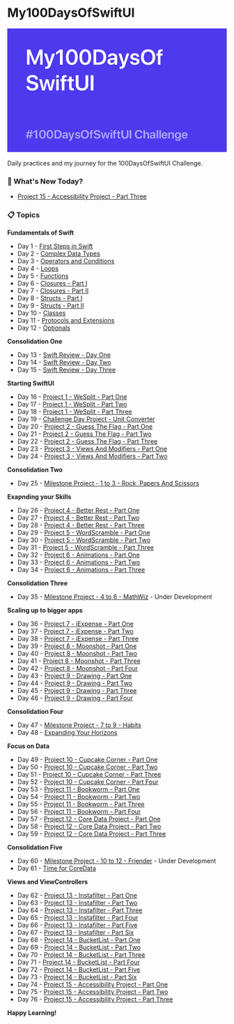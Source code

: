 # My100DaysOfSwiftUI

![Backdrop](https://github.com/BuckyBoy6399/My100DaysOfSwiftUI/blob/master/My100DaysOfSwiftUI.jpg)

Daily practices and my journey for the 100DaysOfSwiftUI Challenge.

### :pushpin: What's New Today?

- [Project 15 - Accessibility Project - Part Three](https://github.com/rajhraval1/My100DaysOfSwiftUI/blob/master/Project%2015%20-%20AccessibilityProject/Project15.md)

### :clipboard: Topics

**Fundamentals of Swift**

- Day 1 - [First Steps in Swift](https://github.com/rajhraval1/My100DaysOfSwiftUI/blob/master/Day1.md)
- Day 2 - [Complex Data Types](https://github.com/rajhraval1/My100DaysOfSwiftUI/blob/master/Day2.md)
- Day 3 - [Operators and Conditions](https://github.com/rajhraval1/My100DaysOfSwiftUI/blob/master/Day3.md)
- Day 4 - [Loops](https://github.com/rajhraval1/My100DaysOfSwiftUI/blob/master/Day4.md)
- Day 5 - [Functions](https://github.com/rajhraval1/My100DaysOfSwiftUI/blob/master/Day5.md)
- Day 6 - [Closures - Part I](https://github.com/rajhraval1/My100DaysOfSwiftUI/blob/master/Day6.md)
- Day 7 - [Closures - Part II](https://github.com/rajhraval1/My100DaysOfSwiftUI/blob/master/Day7.md)
- Day 8 - [Structs - Part I](https://github.com/rajhraval1/My100DaysOfSwiftUI/blob/master/Day8.md)
- Day 9 - [Structs - Part II](https://github.com/rajhraval1/My100DaysOfSwiftUI/blob/master/Day9.md)
- Day 10 - [Classes](https://github.com/rajhraval1/My100DaysOfSwiftUI/blob/master/Day10.md)
- Day 11 - [Protocols and Extensions](https://github.com/rajhraval1/My100DaysOfSwiftUI/blob/master/Day11.md)
- Day 12 - [Optionals](https://github.com/rajhraval1/My100DaysOfSwiftUI/blob/master/Day12.md)

**Consolidation One**

- Day 13 - [Swift Review - Day One](https://github.com/rajhraval1/My100DaysOfSwiftUI/blob/master/Day13.md)
- Day 14 - [Swift Review - Day Two](https://github.com/rajhraval1/My100DaysOfSwiftUI/blob/master/Day14.md)
- Day 15 - [Swift Review - Day Three](https://github.com/rajhraval1/My100DaysOfSwiftUI/blob/master/Day15.md)

**Starting SwiftUI**

- Day 16 - [Project 1 - WeSplit - Part One](https://github.com/rajhraval1/My100DaysOfSwiftUI/blob/master/Project%201%20-%20WeSplit/Project1.md)
- Day 17 - [Project 1 - WeSplit - Part Two](https://github.com/rajhraval1/My100DaysOfSwiftUI/blob/master/Project%201%20-%20WeSplit/Project1.md)
- Day 18 - [Project 1 - WeSplit - Part Three](https://github.com/rajhraval1/My100DaysOfSwiftUI/blob/master/Project%201%20-%20WeSplit/Project1.md)
- Day 19 - [Challenge Day Project - Unit Converter](https://github.com/rajhraval1/My100DaysOfSwiftUI/blob/master/Challenge%20Day/ChallengeDay.md)
- Day 20 - [Project 2 - Guess The Flag - Part One](https://github.com/rajhraval1/My100DaysOfSwiftUI/blob/master/Project%202%20-%20Guess%20The%20Flag/Project2.md)
- Day 21 - [Project 2 - Guess The Flag - Part Two](https://github.com/rajhraval1/My100DaysOfSwiftUI/blob/master/Project%202%20-%20Guess%20The%20Flag/Project2.md)
- Day 22 - [Project 2 - Guess The Flag - Part Three](https://github.com/rajhraval1/My100DaysOfSwiftUI/blob/master/Project%202%20-%20Guess%20The%20Flag/Project2.md)
- Day 23 - [Project 3 - Views And Modifiers - Part One](https://github.com/rajhraval1/My100DaysOfSwiftUI/blob/master/Project%203%20-%20Views%20and%20Modifiers/Project3.md)
- Day 24 - [Project 3 - Views And Modifiers - Part Two](https://github.com/rajhraval1/My100DaysOfSwiftUI/blob/master/Project%203%20-%20Views%20and%20Modifiers/Project3.md)

**Consolidation Two**

- Day 25 - [Milestone Project - 1 to 3 - Rock, Papers And Scissors](https://github.com/rajhraval1/My100DaysOfSwiftUI/blob/master/Milestone%20Project%201%20-%20Rock%2C%20Papers%20and%20Scissors/Milestone1.md)

**Exapnding your Skills**

- Day 26 - [Project 4 - Better Rest - Part One](https://github.com/rajhraval1/My100DaysOfSwiftUI/blob/master/Project%204%20-%20BetterRest/Project4.md)
- Day 27 - [Project 4 - Better Rest - Part Two](https://github.com/rajhraval1/My100DaysOfSwiftUI/blob/master/Project%204%20-%20BetterRest/Project4.md)
- Day 28 - [Project 4 - Better Rest - Part Three](https://github.com/rajhraval1/My100DaysOfSwiftUI/blob/master/Project%204%20-%20BetterRest/Project4.md)
- Day 29 - [Project 5 - WordScramble - Part One](https://github.com/rajhraval1/My100DaysOfSwiftUI/blob/master/Project%205%20-%20WordScramble/Project5.md)
- Day 30 - [Project 5 - WordScramble - Part Two](https://github.com/rajhraval1/My100DaysOfSwiftUI/blob/master/Project%205%20-%20WordScramble/Project5.md)
- Day 31 - [Project 5 - WordScramble - Part Three](https://github.com/rajhraval1/My100DaysOfSwiftUI/blob/master/Project%205%20-%20WordScramble/Project5.md)
- Day 32 - [Project 6 - Animations - Part One](https://github.com/rajhraval1/My100DaysOfSwiftUI/blob/master/Project%206%20-%20Animations/Project6.md)
- Day 33 - [Project 6 - Animations - Part Two](https://github.com/rajhraval1/My100DaysOfSwiftUI/blob/master/Project%206%20-%20Animations/Project6.md)
- Day 34 - [Project 6 - Animations - Part Three](https://github.com/rajhraval1/My100DaysOfSwiftUI/blob/master/Project%206%20-%20Animations/Project6.md) 

**Consolidation Three**

- Day 35 - [Milestone Project - 4 to 6 - MathWiz]() - Under Development

**Scaling up to bigger apps**

- Day 36 - [Project 7 - iExpense - Part One](https://github.com/rajhraval1/My100DaysOfSwiftUI/blob/master/Project%207%20-%20iExpense/Project7.md)
- Day 37 - [Project 7 - iExpense - Part Two](https://github.com/rajhraval1/My100DaysOfSwiftUI/blob/master/Project%207%20-%20iExpense/Project7.md)
- Day 38 - [Project 7 - iExpense - Part Three](https://github.com/rajhraval1/My100DaysOfSwiftUI/blob/master/Project%207%20-%20iExpense/Project7.md)
- Day 39 - [Project 8 - Moonshot - Part One](https://github.com/rajhraval1/My100DaysOfSwiftUI/blob/master/Project%208%20-%20Moonshot/Project8.md)
- Day 40 - [Project 8 - Moonshot - Part Two](https://github.com/rajhraval1/My100DaysOfSwiftUI/blob/master/Project%208%20-%20Moonshot/Project8.md)
- Day 41 - [Project 8 - Moonshot - Part Three](https://github.com/rajhraval1/My100DaysOfSwiftUI/blob/master/Project%208%20-%20Moonshot/Project8.md)
- Day 42 - [Project 8 - Moonshot - Part Four](https://github.com/rajhraval1/My100DaysOfSwiftUI/blob/master/Project%208%20-%20Moonshot/Project8.md)
- Day 43 - [Project 9 - Drawing - Part One](https://github.com/rajhraval1/My100DaysOfSwiftUI/blob/master/Project%209%20-%20Drawing/Project9.md)
- Day 44 - [Project 9 - Drawing - Part Two](https://github.com/rajhraval1/My100DaysOfSwiftUI/blob/master/Project%209%20-%20Drawing/Project9.md)
- Day 45 - [Project 9 - Drawing - Part Three](https://github.com/rajhraval1/My100DaysOfSwiftUI/blob/master/Project%209%20-%20Drawing/Project9.md)
- Day 46 - [Project 9 - Drawing - Part Four](https://github.com/rajhraval1/My100DaysOfSwiftUI/blob/master/Project%209%20-%20Drawing/Project9.md)

**Consolidation Four**

- Day 47 - [Milestone Project - 7 to 9 - Habits](https://github.com/rajhraval1/My100DaysOfSwiftUI/blob/master/Milestone%20Project%203%20-%20Habits/Milestone3.md)
- Day 48 - [Expanding Your Horizons]()

**Focus on Data**

- Day 49 - [Project 10 - Cupcake Corner - Part One](https://github.com/rajhraval1/My100DaysOfSwiftUI/blob/master/Project%2010%20-%20Cupcake%20Corner/Project10.md)
- Day 50 - [Project 10 - Cupcake Corner - Part Two](https://github.com/rajhraval1/My100DaysOfSwiftUI/blob/master/Project%2010%20-%20Cupcake%20Corner/Project10.md)
- Day 51 - [Project 10 - Cupcake Corner - Part Three](https://github.com/rajhraval1/My100DaysOfSwiftUI/blob/master/Project%2010%20-%20Cupcake%20Corner/Project10.md)
- Day 52 - [Project 10 - Cupcake Corner - Part Four](https://github.com/rajhraval1/My100DaysOfSwiftUI/blob/master/Project%2010%20-%20Cupcake%20Corner/Project10.md)
- Day 53 - [Project 11 - Bookworm - Part One](https://github.com/rajhraval1/My100DaysOfSwiftUI/blob/master/Project%2011%20-%20Bookworm/Project11.md)
- Day 54 - [Project 11 - Bookworm - Part Two](https://github.com/rajhraval1/My100DaysOfSwiftUI/blob/master/Project%2011%20-%20Bookworm/Project11.md)
- Day 55 - [Project 11 - Bookworm - Part Three](https://github.com/rajhraval1/My100DaysOfSwiftUI/blob/master/Project%2011%20-%20Bookworm/Project11.md)
- Day 56 - [Project 11 - Bookworm - Part Four](https://github.com/rajhraval1/My100DaysOfSwiftUI/blob/master/Project%2011%20-%20Bookworm/Project11.md)
- Day 57 - [Project 12 - Core Data Project - Part One](https://github.com/rajhraval1/My100DaysOfSwiftUI/blob/master/Project%2012%20-%20CoreDataProject/Project12.md)
- Day 58 - [Project 12 - Core Data Project - Part Two](https://github.com/rajhraval1/My100DaysOfSwiftUI/blob/master/Project%2012%20-%20CoreDataProject/Project12.md)
- Day 59 - [Project 12 - Core Data Project - Part Three](https://github.com/rajhraval1/My100DaysOfSwiftUI/blob/master/Project%2012%20-%20CoreDataProject/Project12.md)

**Consolidation Five**

- Day 60 - [Milestone Project - 10 to 12 - Friender]() - Under Development
- Day 61 - [Time for CoreData]()

**Views and ViewControllers**

- Day 62 - [Project 13 - Instafilter - Part One](https://github.com/rajhraval1/My100DaysOfSwiftUI/blob/master/Project%2013%20-%20Instafilter/Project13.md)
- Day 63 - [Project 13 - Instafilter - Part Two](https://github.com/rajhraval1/My100DaysOfSwiftUI/blob/master/Project%2013%20-%20Instafilter/Project13.md)
- Day 64 - [Project 13 - Instafilter - Part Three](https://github.com/rajhraval1/My100DaysOfSwiftUI/blob/master/Project%2013%20-%20Instafilter/Project13.md)
- Day 65 - [Project 13 - Instafilter - Part Four](https://github.com/rajhraval1/My100DaysOfSwiftUI/blob/master/Project%2013%20-%20Instafilter/Project13.md)
- Day 66 - [Project 13 - Instafilter - Part Five](https://github.com/rajhraval1/My100DaysOfSwiftUI/blob/master/Project%2013%20-%20Instafilter/Project13.md)
- Day 67 - [Project 13 - Instafilter - Part Six](https://github.com/rajhraval1/My100DaysOfSwiftUI/blob/master/Project%2013%20-%20Instafilter/Project13.md)
- Day 68 - [Project 14 - BucketList - Part One](https://github.com/rajhraval1/My100DaysOfSwiftUI/blob/master/Project%2014%20-%20BucketList/Project14.md)
- Day 69 - [Project 14 - BucketList - Part Two](https://github.com/rajhraval1/My100DaysOfSwiftUI/blob/master/Project%2014%20-%20BucketList/Project14.md)
- Day 70 - [Project 14 - BucketList - Part Three](https://github.com/rajhraval1/My100DaysOfSwiftUI/blob/master/Project%2014%20-%20BucketList/Project14.md)
- Day 71 - [Project 14 - BucketList - Part Four](https://github.com/rajhraval1/My100DaysOfSwiftUI/blob/master/Project%2014%20-%20BucketList/Project14.md)
- Day 72 - [Project 14 - BucketList - Part Five](https://github.com/rajhraval1/My100DaysOfSwiftUI/blob/master/Project%2014%20-%20BucketList/Project14.md)
- Day 73 - [Project 14 - BucketList - Part Six](https://github.com/rajhraval1/My100DaysOfSwiftUI/blob/master/Project%2014%20-%20BucketList/Project14.md)
- Day 74 - [Project 15 - Accessibility Project - Part One](https://github.com/rajhraval1/My100DaysOfSwiftUI/blob/master/Project%2015%20-%20AccessibilityProject/Project15.md)
- Day 75 - [Project 15 - Accessibility Project - Part Two](https://github.com/rajhraval1/My100DaysOfSwiftUI/blob/master/Project%2015%20-%20AccessibilityProject/Project15.md)
- Day 76 - [Project 15 - Accessibility Project - Part Three](https://github.com/rajhraval1/My100DaysOfSwiftUI/blob/master/Project%2015%20-%20AccessibilityProject/Project15.md)


**Happy Learning!**
